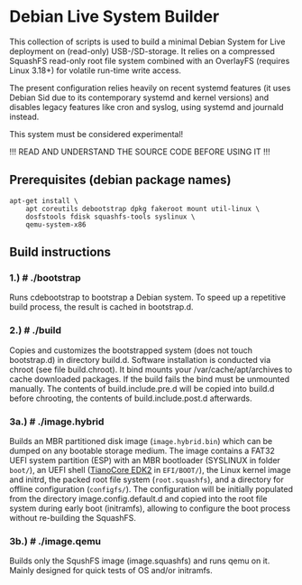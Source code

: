 Debian Live System Builder
==========================

This collection of scripts is used to build a minimal Debian System for Live
deployment on (read-only) USB-/SD-storage. It relies on a compressed SquashFS 
read-only root file system combined with an OverlayFS (requires Linux 3.18+)
for volatile run-time write access.

The present configuration relies heavily on recent systemd features (it uses
Debian Sid due to its contemporary systemd and kernel versions) and disables
legacy features like cron and syslog, using systemd and journald instead.

This system must be considered experimental!

!!! READ AND UNDERSTAND THE SOURCE CODE BEFORE USING IT !!!


Prerequisites (debian package names)
------------------------------------

	apt-get install \
		apt coreutils debootstrap dpkg fakeroot mount util-linux \
		dosfstools fdisk squashfs-tools syslinux \
		qemu-system-x86


Build instructions
------------------

### 1.) # ./bootstrap

Runs cdebootstrap to bootstrap a Debian system. To speed up a repetitive build
process, the result is cached in bootstrap.d.

### 2.) # ./build

Copies and customizes the bootstrapped system (does not touch bootstrap.d) in
directory build.d. Software installation is conducted via chroot (see file
build.chroot). It bind mounts your /var/cache/apt/archives to cache downloaded
packages. If the build fails the bind must be unmounted manually.
The contents of build.include.pre.d will be copied into build.d before
chrooting, the contents of build.include.post.d afterwards.

### 3a.) # ./image.hybrid

Builds an MBR partitioned disk image (`image.hybrid.bin`) which can be dumped
on any bootable storage medium. The image contains a FAT32 UEFI system
partition (ESP) with an MBR bootloader (SYSLINUX in folder `boot/`), an UEFI
shell ([TianoCore EDK2](https://github.com/tianocore/edk2) in `EFI/BOOT/`), the
Linux kernel image and initrd, the packed root file system (`root.squashfs`),
and a directory for offline configuration (`configfs/`).
The configuration will be initially populated from the directory
image.config.default.d and copied into the root file system during early boot
(initramfs), allowing to configure the boot process without re-building the
SquashFS.

### 3b.) # ./image.qemu

Builds only the SqushFS image (image.squashfs) and runs qemu on it.
Mainly designed for quick tests of OS and/or initramfs.
